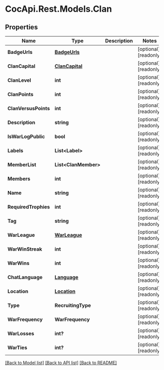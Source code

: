 ﻿# CocApi.Rest.Models.Clan

## Properties

Name | Type | Description | Notes
------------ | ------------- | ------------- | -------------
**BadgeUrls** | [**BadgeUrls**](BadgeUrls.md) |  | [optional] [readonly] 
**ClanCapital** | [**ClanCapital**](ClanCapital.md) |  | [optional] [readonly] 
**ClanLevel** | **int** |  | [optional] [readonly] 
**ClanPoints** | **int** |  | [optional] [readonly] 
**ClanVersusPoints** | **int** |  | [optional] [readonly] 
**Description** | **string** |  | [optional] [readonly] 
**IsWarLogPublic** | **bool** |  | [optional] [readonly] 
**Labels** | **List&lt;Label&gt;** |  | [optional] [readonly] 
**MemberList** | **List&lt;ClanMember&gt;** |  | [optional] [readonly] 
**Members** | **int** |  | [optional] [readonly] 
**Name** | **string** |  | [optional] [readonly] 
**RequiredTrophies** | **int** |  | [optional] [readonly] 
**Tag** | **string** |  | [optional] [readonly] 
**WarLeague** | [**WarLeague**](WarLeague.md) |  | [optional] [readonly] 
**WarWinStreak** | **int** |  | [optional] [readonly] 
**WarWins** | **int** |  | [optional] [readonly] 
**ChatLanguage** | [**Language**](Language.md) |  | [optional] [readonly] 
**Location** | [**Location**](Location.md) |  | [optional] [readonly] 
**Type** | **RecruitingType** |  | [optional] [readonly] 
**WarFrequency** | **WarFrequency** |  | [optional] [readonly] 
**WarLosses** | **int?** |  | [optional] [readonly] 
**WarTies** | **int?** |  | [optional] [readonly] 

[[Back to Model list]](../../README.md#documentation-for-models) [[Back to API list]](../../README.md#documentation-for-api-endpoints) [[Back to README]](../../README.md)

